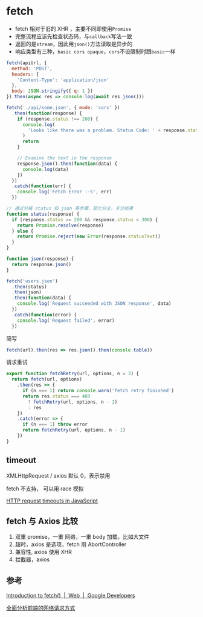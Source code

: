 # fetch

- fetch 相对于旧的 XHR ，主要不同即使用`Promise`
- 完整流程应该先检查状态码，与`callback`写法一致
- 返回的是`stream`，因此用`json()`方法读取是异步的
- 响应类型有三种，`basic cors opaque`，`cors`不设限制时跟`basic`一样

```js
fetch(apiUrl, {
  method: 'POST',
  headers: {
    'Content-Type': 'application/json'
  },
  body: JSON.stringify({ q: 1 })
}).then(async res => console.log(await res.json()))

fetch('./api/some.json', { mode: 'cors' })
  .then(function(response) {
    if (response.status !== 200) {
      console.log(
        'Looks like there was a problem. Status Code: ' + response.status
      )
      return
    }

    // Examine the text in the response
    response.json().then(function(data) {
      console.log(data)
    })
  })
  .catch(function(err) {
    console.log('Fetch Error :-S', err)
  })

// 通过分离 status 和 json 等步骤，简化分支，关注结果
function status(response) {
  if (response.status >= 200 && response.status < 300) {
    return Promise.resolve(response)
  } else {
    return Promise.reject(new Error(response.statusText))
  }
}

function json(response) {
  return response.json()
}

fetch('users.json')
  .then(status)
  .then(json)
  .then(function(data) {
    console.log('Request succeeded with JSON response', data)
  })
  .catch(function(error) {
    console.log('Request failed', error)
  })
```

简写

```js
fetch(url).then(res => res.json().then(console.table))
```

请求重试
```js
export function fetchRetry(url, options, n = 3) {
  return fetch(url, options)
    .then(res => {
      if (n === 1) return console.warn('fetch retry finished')
      return res.status === 403 
        ? fetchRetry(url, options, n - 1) 
        : res
    })
    .catch(error => {
      if (n === 1) throw error
      return fetchRetry(url, options, n - 1)
    })
}
```

## timeout

XMLHttpRequest / axios 默认 0，表示禁用

fetch 不支持， 可以用 race 模拟

[HTTP request timeouts in JavaScript](https://shuheikagawa.com/blog/2017/05/13/http-request-timeouts-in-javascript/)

## fetch 与 Axios 比较

1. 双重 promise，一重 网络，一重 body 加载，比如大文件
2. 超时，axios 是选项，fetch 用 AbortController
3. 兼容性, axios 使用 XHR
4. 拦截器，axios

## 参考

[Introduction to fetch()  |  Web  |  Google Developers](https://developers.google.com/web/updates/2015/03/introduction-to-fetch)

[全面分析前端的网络请求方式](https://mp.weixin.qq.com/s?__biz=Mzg2NDAzMjE5NQ==&mid=2247484098&idx=1&sn=d9b077e093fef88febc36f87dfc15e8d&scene=21#wechat_redirect)
